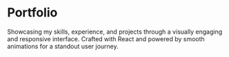 # Portfolio
Showcasing my skills, experience, and projects through a visually engaging and responsive interface. Crafted with React and powered by smooth animations for a standout user journey.
